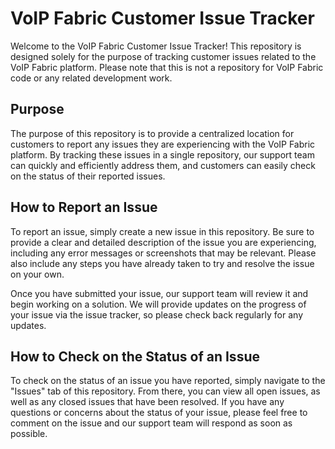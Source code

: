 # VoIP Fabric Customer Issue Tracker

Welcome to the VoIP Fabric Customer Issue Tracker! This repository is designed solely for the purpose of tracking customer issues related to the VoIP Fabric platform. Please note that this is not a repository for VoIP Fabric code or any related development work.

## Purpose

The purpose of this repository is to provide a centralized location for customers to report any issues they are experiencing with the VoIP Fabric platform. By tracking these issues in a single repository, our support team can quickly and efficiently address them, and customers can easily check on the status of their reported issues.


## How to Report an Issue

To report an issue, simply create a new issue in this repository. Be sure to provide a clear and detailed description of the issue you are experiencing, including any error messages or screenshots that may be relevant. Please also include any steps you have already taken to try and resolve the issue on your own.

Once you have submitted your issue, our support team will review it and begin working on a solution. We will provide updates on the progress of your issue via the issue tracker, so please check back regularly for any updates.


## How to Check on the Status of an Issue

To check on the status of an issue you have reported, simply navigate to the "Issues" tab of this repository. From there, you can view all open issues, as well as any closed issues that have been resolved. If you have any questions or concerns about the status of your issue, please feel free to comment on the issue and our support team will respond as soon as possible.
